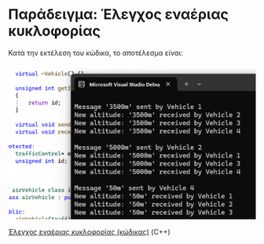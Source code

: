 # Παράδειγμα: Έλεγχος εναέριας κυκλοφορίας
Κατά την εκτέλεση του κώδικα, το αποτέλεσμα είναι:
<br>
<br>
![Εκτέλεση κώδικα](../img/cli_mediator01.png)

[Έλεγχος εναέριας κυκλοφορίας (κώδικας)](./airTrafficControl.cpp) (C++)

